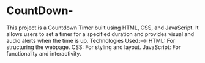 # CountDown-
This project is a Countdown Timer built using HTML, CSS, and JavaScript. It allows users to set a timer for a specified duration and provides visual and audio alerts when the time is up.
Technologies Used:--> 
HTML: For structuring the webpage.
CSS: For styling and layout.
JavaScript: For functionality and interactivity.
